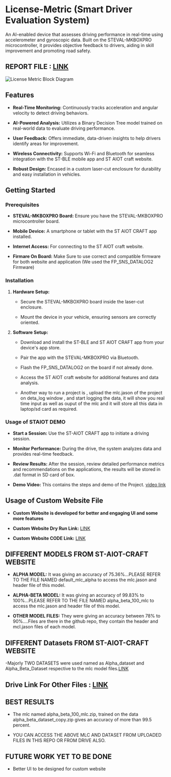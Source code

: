 # License-Metric (Smart Driver Evaluation System)

An AI-enabled device that assesses driving performance in real-time using accelerometer and gyroscopic data. Built on the STEVAL-MKBOXPRO microcontroller, it provides objective feedback to drivers, aiding in skill improvement and promoting road safety.

## REPORT FILE : [LINK](https://docs.google.com/document/d/1naPfUTfguUxUR_f5OGCVoo8RjADD_p3180a-_BfYthU/edit?usp=sharing)

![License Metric Block Diagram](https://github.com/user-attachments/assets/74b2a78c-3378-4619-9593-f8ee45b92e18)


## Features

- **Real-Time Monitoring:** Continuously tracks acceleration and angular velocity to detect driving behaviors.

- **AI-Powered Analysis:** Utilizes a Binary Decision Tree model trained on real-world data to evaluate driving performance.

- **User Feedback:** Offers immediate, data-driven insights to help drivers identify areas for improvement.

- **Wireless Connectivity:** Supports Wi-Fi and Bluetooth for seamless integration with the ST-BLE mobile app and ST AIOT craft website.

- **Robust Design:** Encased in a custom laser-cut enclosure for durability and easy installation in vehicles.

## Getting Started

### Prerequisites

- **STEVAL-MKBOXPRO Board:** Ensure you have the STEVAL-MKBOXPRO microcontroller board.

- **Mobile Device:** A smartphone or tablet with the ST AIOT CRAFT app installed.

- **Internet Access:** For connecting to the ST AIOT craft website.

- **Firmare On Board:** Make Sure to use correct and compatible firmware for both website and application (We used the FP_SNS_DATALOG2 Firmware) 

### Installation

1. **Hardware Setup:**

   - Secure the STEVAL-MKBOXPRO board inside the laser-cut enclosure.

   - Mount the device in your vehicle, ensuring sensors are correctly oriented.

2. **Software Setup:**

   - Download and install the ST-BLE and ST AIOT CRAFT app from your device's app store.

   - Pair the app with the STEVAL-MKBOXPRO via Bluetooth.
  
   - Flash the FP_SNS_DATALOG2 on the board if not already done.

   - Access the ST AIOT craft website for additional features and data analysis.
  
   - Another way to run a project is , upload the mlc.jason of the project on deta_log window , and start logging the data, it will show you real time input as well as ouput of the mlc and it will store all this data in laptop/sd card as required.

### Usage of STAIOT DEMO

- **Start a Session:** Use the ST-AIOT CRAFT app to initiate a driving session.

- **Monitor Performance:** During the drive, the system analyzes data and provides real-time feedback.

- **Review Results:** After the session, review detailed performance metrics and recommendations on the applications, the results will be stored in .dat format in SD card of box.

- **Demo Video:** This contains the steps and demo of the Project. [video link](https://drive.google.com/drive/folders/1mMX2dlaLDTzLH-lAovJhhp0EJsUk6pEF?usp=drive_link)


##  Usage of Custom Website File

- **Custom Website is developed for better and engaging UI and some more features**

-  **Custom Website Dry Run Link:** [LINK](https://drive.google.com/file/d/18rpwOY8ZAjs-xekbkwIap_OBWk-Ns2Hd/view?usp=sharing)

- **Custom Website CODE Link:**     [LINK](https://drive.google.com/file/d/12tkjrmBdqMAx382L-aopZnIW9H6L-7Rs/view?usp=sharing)



## DIFFERENT MODELS FROM ST-AIOT-CRAFT WEBSITE

- **ALPHA MODEL:** It was giving an accuracy of 75.36%...PLEASE REFER TO THE FILE NAMED default_mlc_alpha to access the mlc.jason and header file of this model.
  
- **ALPHA-BETA MODEL:** It was giving an accuracy of 99.83% to 100%...PLEASE REFER TO THE FILE NAMED alpha_beta_100_mlc to access the mlc.jason and header file of this model.

- **OTHER MODEL FILES:** They were giving an accuracy between 78% to 90%....Files are there in the github repo, they contain the header and mcl.jason files of each model.


## DIFFERENT Datasets FROM ST-AIOT-CRAFT WEBSITE

-Majorly TWO DATASETS were used named as Alpha_dataset and Alpha_Beta_Dataset respective to the mlc model files.[LINK](https://drive.google.com/drive/folders/10Mvk0XSdOOw0eOuSOefHGjGro17YtNK6?usp=drive_link)


## Drive Link For Other Files : [LINK](https://drive.google.com/drive/folders/1tmsuelJD-A1GvjUY1LsMuJc_rQaAfbyA?usp=drive_link)

## BEST RESULTS
- The mlc named alpha_beta_100_mlc.zip, trained on the data alpha_beta_dataset_copy.zip gives an accuracy of more than 99.5 percent.

- YOU CAN ACCESS THE ABOVE MLC AND DATASET FROM UPLOADED FILES IN THIS REPO OR FROM DRIVE ALSO.



## FUTURE WORK YET TO BE DONE
- Better UI to be designed for custom website







